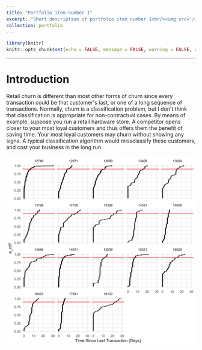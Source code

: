 ```yaml
---
title: "Portfolio item number 1"
excerpt: "Short description of portfolio item number 1<br/><img src='/images/portfolio/unnamed-chunk-4-1.png'>"
collection: portfolio
---
```



```r
library(knitr)
knitr::opts_chunk$set(echo = FALSE, message = FALSE, warning = FALSE, cache = FALSE,fig.cap = "", dpi = 400)
```
___
# Introduction

Retail churn is different than most other forms of churn since every transaction could be that customer's last, or one of a long sequence of transactions.  Normally, churn is a classification problem, but I don't think that classification is appropriate for non-contractual cases. By means of example, suppose you run a retail hardware store.  A competitor opens closer to your most loyal customers and thus offers them the benefit of saving time.  Your most loyal customers may churn without showing any signs.  A typical classification algorithm would missclassify these customers, and cost your business in the long run.

![](/images/portfolio/unnamed-chunk-4-1.png)